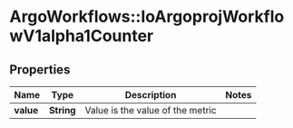 # ArgoWorkflows::IoArgoprojWorkflowV1alpha1Counter

## Properties
Name | Type | Description | Notes
------------ | ------------- | ------------- | -------------
**value** | **String** | Value is the value of the metric | 


